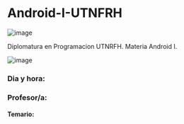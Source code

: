 # Android-I-UTNFRH

![image](https://user-images.githubusercontent.com/78452543/226236513-2fc690f3-e4ec-413d-b126-2fda9755a985.png)

Diplomatura en Programacion UTNRFH. Materia Android I.

![image](https://user-images.githubusercontent.com/78452543/226236590-500308d9-c0ac-4e82-8a84-a6e1b30e0a25.png)

### Dia y hora:

### Profesor/a:

#### Temario: 
